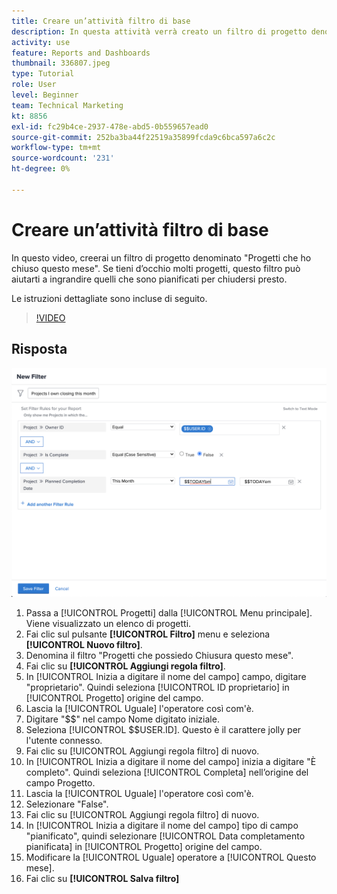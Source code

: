 ```yaml
---
title: Creare un’attività filtro di base
description: In questa attività verrà creato un filtro di progetto denominato "Progetti che ho chiuso questo mese".
activity: use
feature: Reports and Dashboards
thumbnail: 336807.jpeg
type: Tutorial
role: User
level: Beginner
team: Technical Marketing
kt: 8856
exl-id: fc29b4ce-2937-478e-abd5-0b559657ead0
source-git-commit: 252ba3ba44f22519a35899fcda9c6bca597a6c2c
workflow-type: tm+mt
source-wordcount: '231'
ht-degree: 0%

---
```


# Creare un’attività filtro di base

In questo video, creerai un filtro di progetto denominato &quot;Progetti che ho chiuso questo mese&quot;. Se tieni d’occhio molti progetti, questo filtro può aiutarti a ingrandire quelli che sono pianificati per chiudersi presto.

Le istruzioni dettagliate sono incluse di seguito.

>[!VIDEO](https://video.tv.adobe.com/v/336807/?quality=12)

## Risposta

![Immagine della schermata per creare un nuovo filtro](assets/basic-filter-activity-updated-6-15-21.png)

1. Passa a [!UICONTROL Progetti] dalla [!UICONTROL Menu principale]. Viene visualizzato un elenco di progetti.
1. Fai clic sul pulsante **[!UICONTROL Filtro]** menu e seleziona **[!UICONTROL Nuovo filtro]**.
1. Denomina il filtro &quot;Progetti che possiedo Chiusura questo mese&quot;.
1. Fai clic su **[!UICONTROL Aggiungi regola filtro]**.
1. In [!UICONTROL Inizia a digitare il nome del campo] campo, digitare &quot;proprietario&quot;. Quindi seleziona [!UICONTROL ID proprietario] in [!UICONTROL Progetto] origine del campo.
1. Lascia la [!UICONTROL Uguale] l&#39;operatore così com&#39;è.
1. Digitare &quot;$$&quot; nel campo Nome digitato iniziale.
1. Seleziona [!UICONTROL $$USER.ID]. Questo è il carattere jolly per l&#39;utente connesso.
1. Fai clic su [!UICONTROL Aggiungi regola filtro] di nuovo.
1. In [!UICONTROL Inizia a digitare il nome del campo] inizia a digitare &quot;È completo&quot;. Quindi seleziona [!UICONTROL Completa] nell’origine del campo Progetto.
1. Lascia la [!UICONTROL Uguale] l&#39;operatore così com&#39;è.
1. Selezionare &quot;False&quot;.
1. Fai clic su [!UICONTROL Aggiungi regola filtro] di nuovo.
1. In [!UICONTROL Inizia a digitare il nome del campo] tipo di campo &quot;pianificato&quot;, quindi selezionare [!UICONTROL Data completamento pianificata] in [!UICONTROL Progetto] origine del campo.
1. Modificare la [!UICONTROL Uguale] operatore a [!UICONTROL Questo mese].
1. Fai clic su **[!UICONTROL Salva filtro]**
